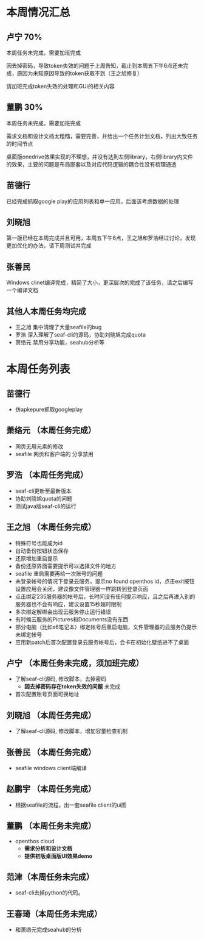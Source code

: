 
# 本周情况汇总


## 卢宁 70%
本周任务未完成，需要加班完成

因去掉密码，导致token失效的问题于上周告知，截止到本周五下午6点还未完成，原因为未知原因导致的token获取不到（王之旭修复）

请加班完成token失效的处理和GUi的相关内容


## 董鹏 30%
本周任务未完成，需要加班完成

需求文档和设计文档太粗糙，需要完善，并给出一个任务计划文档，列出大致任务的时间节点

桌面版onedrive效果实现的不理想，并没有达到左侧library，右侧library内文件的效果，主要的问题是布局嵌套以及对应代码逻辑的耦合性没有梳理通透

## 苗德行
已经完成抓取google play的应用列表和单一应用。后面该考虑数据的处理

## 刘晓旭
第一版已经在本周完成并且可用，本周五下午6点，王之旭和罗浩经过讨论，发现更加优化的办法，请下周测试并完成

## 张善民
Windows clinet编译完成，精简了大小，更深层次的完成了该任务，请之后编写一个编译文档

## 其他人本周任务均完成
- 王之旭   集中清理了大量seafile的bug
- 罗浩     深入理解了seaf-cli的源码，协助刘晓旭完成quota
- 萧络元   禁用分享功能，seahub分析等


# 本周任务列表
## 苗德行
- 仿apkepure抓取googleplay

## 萧络元 （本周任务完成）
- 网页无用元素的修改
- seafile 网页和客户端的 分享禁用

## 罗浩 （本周任务完成）
- seaf-cli更新至最新版本
- 协助刘晓旭quota的问题
- 测试java版seaf-cli的运行

## 王之旭 （本周任务完成）
- 特殊符号也能成为id
- 自动备份按钮状态保存
- 还原增加重启提示
- 备份还原界面需要提示可以选择文件的地方
- seafile 重启需要再给一次账号的问题
- 未登录帐号的情况下登录云服务，提示no found openthos id，点击exit按钮设置应用会关闭，建议像文件管理器一样跳转到登录页面
- 点击绑定235服务器的帐号后，长时间没有任何提示响应，且之后再进入别的服务器也不会有响应，建议设置15秒超时限制
- 多次绑定解绑会出现云服务停止运行错误
- 有时候云服务的Pictures和Documents没有东西
- 部分电脑（比如s6笔记本）绑定帐号后重启电脑，文件管理器的云服务仍提示未绑定帐号
- 应用新patch后首次配置登录云服务帐号后，会卡在初始化壁纸进不了桌面
## 卢宁 （本周任务未完成，须加班完成）
- 了解seaf-cli源码, 修改脚本，去掉密码
  - **因去掉密码存在token失效的问题** 未完成
- 首次配置账号页面可换地址
## 刘晓旭 （本周任务完成）
- 了解seaf-cli源码, 修改脚本，增加容量检查机制
## 张善民 （本周任务完成）
- seafile windows client端编译
## 赵鹏宇 （本周任务完成）
- 根据seafile的流程，出一套seafile client的ui图
## 董鹏 （本周任务未完成）
- openthos cloud
  - **需求分析和设计文档**
  - **提供初版桌面版UI效果demo**
## 范津（本周任务未完成）
- seaf-cli去掉python的代码。
## 王春琦（本周任务未完成）
- 和萧络元完成seahub的分析
